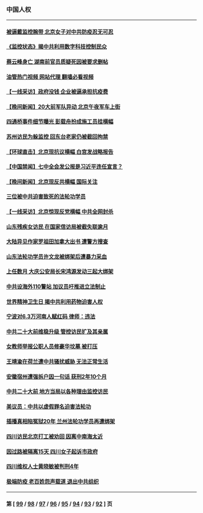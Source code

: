 ### 中国人权
---
#### [被逼戴监控腕带 北京女子对中共防疫忍无可忍](../../pages/ncid278/n13846301.md?10161118) 
#### [《监控状态》揭中共利用数字科技控制民众](../../pages/ncid278/n13846272.md?10161118) 
#### [蔡云峰身亡 湖南前官员质疑死因被要求删帖](../../pages/ncid278/n13845966.md?10161118) 
#### [油管热门视频 网站代理 翻墙必看视频](http://132.145.103.77:81/youtube.html?10161118)
#### [【一线采访】政府没钱 企业被逼承担抗疫费](../../pages/ncid278/n13845946.md?10161118) 
#### [【晚间新闻】20大前军队异动 北京午夜军车上街](../../pages/ncid278/n13845997.md?10161118) 
#### [四通桥事件细节曝光 彭载舟扮成施工员挂横幅](../../pages/ncid278/n13845625.md?10161118) 
#### [苏州访民为躲监控 回东台老家仍被截回拘禁](../../pages/ncid278/n13845585.md?10161118) 
#### [【环球直击】北京现抗议横幅 白宫发战略报告](../../pages/ncid278/n13845283.md?10161118) 
#### [【中国禁闻】七中全会发公报是习近平连任宣言？](../../pages/ncid278/n13845253.md?10161118) 
#### [【晚间新闻】北京现反共横幅 国际关注](../../pages/ncid278/n13845252.md?10161118) 
#### [三位被中共迫害致死的法轮功学员](../../pages/ncid278/n13843974.md?10161118) 
#### [【一线采访】北京惊现反党横幅 中共全网封杀](../../pages/ncid278/n13844506.md?10161118) 
#### [山东残疾女访民 在国家信访局被截失联逾月](../../pages/ncid278/n13844642.md?10161118) 
#### [大陆异见作家罗祖田加拿大出书 遭警方搜查](../../pages/ncid278/n13843709.md?10161118) 
#### [山东法轮功学员许文龙被绑架后遭暴力采血](../../pages/ncid278/n13842524.md?10161118) 
#### [上任数月 大庆公安局长宋鸿源发动三起大绑架](../../pages/ncid278/n13841775.md?10161118) 
#### [中共设海外110警站 加议员吁推进立法制止](../../pages/ncid278/n13843260.md?10161118) 
#### [世界精神卫生日 揭中共利用药物迫害人权](../../pages/ncid278/n13843019.md?10161118) 
#### [宁波对6.3万河南人赋红码 律师：违法](../../pages/ncid278/n13842291.md?10161118) 
#### [中共二十大前维稳升级 管控访民扩及其亲属](../../pages/ncid278/n13842240.md?10161118) 
#### [女教师举报公职人员修豪华坟墓 被打压](../../pages/ncid278/n13841765.md?10161118) 
#### [王靖渝在荷兰遭中共骚扰威胁 无法正常生活](../../pages/ncid278/n13841496.md?10161118) 
#### [安徽宿州遭强拆户因一句话 获刑2年10个月](../../pages/ncid278/n13841475.md?10161118) 
#### [中共二十大前 地方当局以各种理由监控访民](../../pages/ncid278/n13841281.md?10161118) 
#### [美议员：中共以虚假罪名迫害法轮功](../../pages/ncid278/n13841083.md?10161118) 
#### [插播真相陷冤狱20年 兰州法轮功学员再遭绑架](../../pages/ncid278/n13840946.md?10161118) 
#### [四川访民北京打工被劝回 因离中南海太近](../../pages/ncid278/n13841006.md?10161118) 
#### [因过路被隔离15天 四川女子起诉市政府](../../pages/ncid278/n13840759.md?10161118) 
#### [四川维权人士黄晓敏被判刑4年](../../pages/ncid278/n13840478.md?10161118) 
#### [极端防疫 老百姓怨声载道 退出中共组织](../../pages/ncid278/n13840058.md?10161118) 

---
#### 第 [ [99](./99.md?10161118) / [98](./98.md?10161118) / [97](./97.md?10161118) / [96](./96.md?10161118) / [95](./95.md?10161118) / [94](./94.md?10161118) / [93](./93.md?10161118) / [92](./92.md?10161118) ] 页
